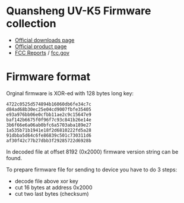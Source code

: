 # Quansheng UV-K5 Firmware collection

* [Official downloads page](http://qsfj.com/support/downloads/3002)
* [Official product page](http://qsfj.com/products/3002)
* [FCC Reports](https://fcc.id/XBPUV-K5) / [fcc.gov](https://apps.fcc.gov/oetcf/eas/reports/ViewExhibitReport.cfm?mode=Exhibits&RequestTimeout=500&calledFromFrame=Y&application_id=8sqkxgC%2F1cYNHF0lGkSAwA%3D%3D&fcc_id=XBPUV-K5)


# Firmware format

Orginal firmware is XOR-ed with 128 bytes long key:

```
4722c0525d574894b16060db6fe34c7c
d84ad68b30ec25e04cd9007fbfe35405
e93a976bb06e0cfbb11ae2c9c15647e9
baf142b6675f0f96f7c93c841b26e14e
3b6f66e6a06ab0bfc6a5703aba189e27
1a535b71b1941e18f2d6810222fd5a28
91dbba5d64c6fe86839c501c730311d6
af30f42c77b27dbb3f29285722d6928b
```

In decoded file at offset 8192 (0x2000) firmware version string can be found. 

To prepare firmware file for sending to device you have to do 3 steps:
* decode file above xor key
* cut 16 bytes at address 0x2000
* cut two last bytes (checksum)


